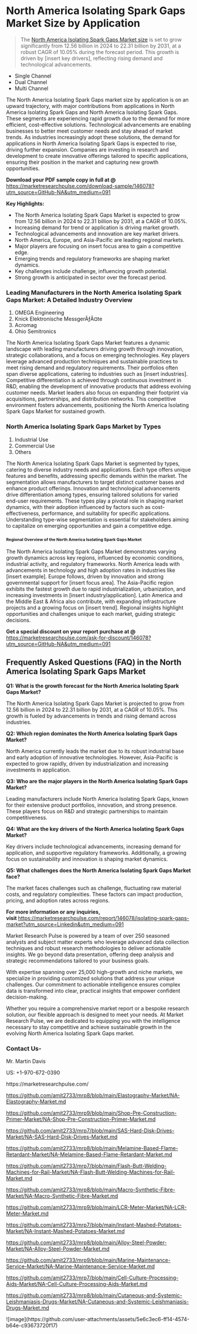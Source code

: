 <h1>North America Isolating Spark Gaps Market&nbsp;Size by Application</h1><blockquote><p>The <a href="https://marketresearchpulse.com/download-sample/146078?utm_source=GitHub-NA&amp;utm_medium=091">North America Isolating Spark Gaps Market size</a> is set to grow significantly from 12.56 billion in 2024 to 22.31 billion by 2031, at a robust CAGR of 10.05% during the forecast period. This growth is driven by [insert key drivers], reflecting rising demand and technological advancements.</p></blockquote><ul><li>Single Channel <li> Dual Channel <li> Multi Channel</li></ul><p>The North America Isolating Spark Gaps market size by application is on an upward trajectory, with major contributions from applications in North America Isolating Spark Gaps and North America Isolating Spark Gaps. These segments are experiencing rapid growth due to the demand for more efficient, cost-effective solutions. Technological advancements are enabling businesses to better meet customer needs and stay ahead of market trends. As industries increasingly adopt these solutions, the demand for applications in North America Isolating Spark Gaps is expected to rise, driving further expansion. Companies are investing in research and development to create innovative offerings tailored to specific applications, ensuring their position in the market and capturing new growth opportunities.</p><p><strong>Download your PDF sample copy in full at @ </strong><a href="https://marketresearchpulse.com/download-sample/146078?utm_source=GitHub-NA&amp;utm_medium=091">https://marketresearchpulse.com/download-sample/146078?utm_source=GitHub-NA&amp;utm_medium=091</a></p><p><strong>Key Highlights: </strong></p><ul><li>The North America Isolating Spark Gaps Market is expected to grow from 12.56 billion in 2024 to 22.31 billion by 2031, at a CAGR of 10.05%.</li><li>Increasing demand for trend or application is driving market growth.</li><li>Technological advancements and innovation are key market drivers.</li><li>North America, Europe, and Asia-Pacific are leading regional markets.</li><li>Major players are focusing on insert focus area to gain a competitive edge.</li><li>Emerging trends and regulatory frameworks are shaping market dynamics.</li><li>Key challenges include challenge, influencing growth potential.</li><li>Strong growth is anticipated in sector over the forecast period.</li></ul><h3>Leading Manufacturers in the North America Isolating Spark Gaps Market: A Detailed Industry Overview</h3><ol><li>OMEGA Engineering</li><li>Knick Elektronische MessgerÃƒÂ¤te</li><li>Acromag</li><li>Ohio Semitronics</li></ol><div class="flex max-w-full flex-col flex-grow"><div class="min-h-8 text-message flex w-full flex-col items-end gap-2 whitespace-normal break-words [.text-message+&amp;]:mt-5" dir="auto" data-message-author-role="assistant" data-message-id="fd8432e4-4910-450d-b182-61b7bfb0a01f" data-message-model-slug="gpt-4o"><div class="flex w-full flex-col gap-1 empty:hidden first:pt-[3px]"><div class="markdown prose w-full break-words dark:prose-invert light"><p>The North America Isolating Spark Gaps Market features a dynamic landscape with leading manufacturers driving growth through innovation, strategic collaborations, and a focus on emerging technologies. Key players leverage advanced production techniques and sustainable practices to meet rising demand and regulatory requirements. Their portfolios often span diverse applications, catering to industries such as [insert industries]. Competitive differentiation is achieved through continuous investment in R&amp;D, enabling the development of innovative products that address evolving customer needs. Market leaders also focus on expanding their footprint via acquisitions, partnerships, and distribution networks. This competitive environment fosters advancements, positioning the North America Isolating Spark Gaps Market for sustained growth.</p></div></div></div></div><h3>North America Isolating Spark Gaps Market by Types</h3><ol><li>Industrial Use <li> Commercial Use <li> Others</li></ol><div class="flex max-w-full flex-col flex-grow"><div class="min-h-8 text-message flex w-full flex-col items-end gap-2 whitespace-normal break-words [.text-message+&amp;]:mt-5" dir="auto" data-message-author-role="assistant" data-message-id="084470be-0bb7-4664-bddf-5156b4f41249" data-message-model-slug="gpt-4o-mini"><div class="flex w-full flex-col gap-1 empty:hidden first:pt-[3px]"><div class="markdown prose w-full break-words dark:prose-invert light"><p>The North America Isolating Spark Gaps Market is segmented by types, catering to diverse industry needs and applications. Each type offers unique features and benefits, addressing specific demands within the market. The segmentation allows manufacturers to target distinct customer bases and enhance product offerings. Innovation and technological advancements drive differentiation among types, ensuring tailored solutions for varied end-user requirements. These types play a pivotal role in shaping market dynamics, with their adoption influenced by factors such as cost-effectiveness, performance, and suitability for specific applications. Understanding type-wise segmentation is essential for stakeholders aiming to capitalize on emerging opportunities and gain a competitive edge.</p></div></div></div></div><h3><span style="font-size: 11px;">Regional Overview of the North America Isolating Spark Gaps Market</span></h3><div class="flex max-w-full flex-col flex-grow"><div class="min-h-8 text-message flex w-full flex-col items-end gap-2 whitespace-normal break-words [.text-message+&amp;]:mt-5" dir="auto" data-message-author-role="assistant" data-message-id="e9038762-ce64-4e30-91c9-9bd413514231" data-message-model-slug="gpt-4o-mini"><div class="flex w-full flex-col gap-1 empty:hidden first:pt-[3px]"><div class="markdown prose w-full break-words dark:prose-invert light"><p>The North America Isolating Spark Gaps Market demonstrates varying growth dynamics across key regions, influenced by economic conditions, industrial activity, and regulatory frameworks. North America leads with advancements in technology and high adoption rates in industries like [insert example]. Europe follows, driven by innovation and strong governmental support for [insert focus area]. The Asia-Pacific region exhibits the fastest growth due to rapid industrialization, urbanization, and increasing investments in [insert industry/application]. Latin America and the Middle East &amp; Africa also contribute, with expanding infrastructure projects and a growing focus on [insert trend]. Regional insights highlight opportunities and challenges unique to each market, guiding strategic decisions.</p></div></div></div></div><p><strong>Get a special discount on your report purchase at @ </strong><a href="https://marketresearchpulse.com/ask-for-discount/146078?utm_source=GitHub-NA&amp;utm_medium=091">https://marketresearchpulse.com/ask-for-discount/146078?utm_source=GitHub-NA&amp;utm_medium=091</a></p><h2>Frequently Asked Questions (FAQ) in the North America Isolating Spark Gaps Market</h2><p><strong>Q1: What is the growth forecast for the North America Isolating Spark Gaps Market?</strong></p><p>The North America Isolating Spark Gaps Market is projected to grow from 12.56 billion in 2024 to 22.31 billion by 2031, at a CAGR of 10.05%. This growth is fueled by advancements in trends and rising demand across industries.</p><p><strong>Q2: Which region dominates the North America Isolating Spark Gaps Market?</strong></p><p>North America currently leads the market due to its robust industrial base and early adoption of innovative technologies. However, Asia-Pacific is expected to grow rapidly, driven by industrialization and increasing investments in application.</p><p><strong>Q3: Who are the major players in the North America Isolating Spark Gaps Market?</strong></p><p>Leading manufacturers include North America Isolating Spark Gaps, known for their extensive product portfolios, innovation, and strong presence. These players focus on R&amp;D and strategic partnerships to maintain competitiveness.</p><p><strong>Q4: What are the key drivers of the North America Isolating Spark Gaps Market?</strong></p><p>Key drivers include technological advancements, increasing demand for application, and supportive regulatory frameworks. Additionally, a growing focus on sustainability and innovation is shaping market dynamics.</p><p><strong>Q5: What challenges does the North America Isolating Spark Gaps Market face?</strong></p><p>The market faces challenges such as challenge, fluctuating raw material costs, and regulatory complexities. These factors can impact production, pricing, and adoption rates across regions.</p><p><strong>For more information or any inquiries, visit&nbsp;</strong><a href="https://marketresearchpulse.com/report/146078/isolating-spark-gaps-market?utm_source=Linkedin&utm_medium=091">https://marketresearchpulse.com/report/146078/isolating-spark-gaps-market?utm_source=Linkedin&utm_medium=091</a></p><p>Market Research Pulse is powered by a team of over 250 seasoned analysts and subject matter experts who leverage advanced data collection techniques and robust research methodologies to deliver actionable insights. We go beyond data presentation, offering deep analysis and strategic recommendations tailored to your business goals.</p><p>With expertise spanning over 25,000 high-growth and niche markets, we specialize in providing customized solutions that address your unique challenges. Our commitment to actionable intelligence ensures complex data is transformed into clear, practical insights that empower confident decision-making.</p><p>Whether you require a comprehensive market report or a bespoke research solution, our flexible approach is designed to meet your needs. At Market Research Pulse, we are dedicated to equipping you with the intelligence necessary to stay competitive and achieve sustainable growth in the evolving North America Isolating Spark Gaps market.</p><h3><strong>Contact Us-</strong></h3><p>Mr. Martin Davis</p><p>US: +1-970-672-0390</p><p>https://marketresearchpulse.com/</p><p><a href="https://github.com/amit2733/mrp8/blob/main/Elastography-Market/NA-Elastography-Market.md">https://github.com/amit2733/mrp8/blob/main/Elastography-Market/NA-Elastography-Market.md</a></p><p><a href="https://github.com/amit2733/mrp9/blob/main/Shop-Pre-Construction-Primer-Market/NA-Shop-Pre-Construction-Primer-Market.md">https://github.com/amit2733/mrp9/blob/main/Shop-Pre-Construction-Primer-Market/NA-Shop-Pre-Construction-Primer-Market.md</a></p><p><a href="https://github.com/amit2733/mrp7/blob/main/SAS-Hard-Disk-Drives-Market/NA-SAS-Hard-Disk-Drives-Market.md">https://github.com/amit2733/mrp7/blob/main/SAS-Hard-Disk-Drives-Market/NA-SAS-Hard-Disk-Drives-Market.md</a></p><p><a href="https://github.com/amit2733/mrp8/blob/main/Melamine-Based-Flame-Retardant-Market/NA-Melamine-Based-Flame-Retardant-Market.md">https://github.com/amit2733/mrp8/blob/main/Melamine-Based-Flame-Retardant-Market/NA-Melamine-Based-Flame-Retardant-Market.md</a></p><p><a href="https://github.com/amit2733/mrp7/blob/main/Flash-Butt-Welding-Machines-for-Rail-Market/NA-Flash-Butt-Welding-Machines-for-Rail-Market.md">https://github.com/amit2733/mrp7/blob/main/Flash-Butt-Welding-Machines-for-Rail-Market/NA-Flash-Butt-Welding-Machines-for-Rail-Market.md</a></p><p><a href="https://github.com/amit2733/mrp8/blob/main/Macro-Synthetic-Fibre-Market/NA-Macro-Synthetic-Fibre-Market.md">https://github.com/amit2733/mrp8/blob/main/Macro-Synthetic-Fibre-Market/NA-Macro-Synthetic-Fibre-Market.md</a></p><p><a href="https://github.com/amit2733/mrp9/blob/main/LCR-Meter-Market/NA-LCR-Meter-Market.md">https://github.com/amit2733/mrp9/blob/main/LCR-Meter-Market/NA-LCR-Meter-Market.md</a></p><p><a href="https://github.com/amit2733/mrp7/blob/main/Instant-Mashed-Potatoes-Market/NA-Instant-Mashed-Potatoes-Market.md">https://github.com/amit2733/mrp7/blob/main/Instant-Mashed-Potatoes-Market/NA-Instant-Mashed-Potatoes-Market.md</a></p><p><a href="https://github.com/amit2733/mrp8/blob/main/Alloy-Steel-Powder-Market/NA-Alloy-Steel-Powder-Market.md">https://github.com/amit2733/mrp8/blob/main/Alloy-Steel-Powder-Market/NA-Alloy-Steel-Powder-Market.md</a></p><p><a href="https://github.com/amit2733/mrp9/blob/main/Marine-Maintenance-Service-Market/NA-Marine-Maintenance-Service-Market.md">https://github.com/amit2733/mrp9/blob/main/Marine-Maintenance-Service-Market/NA-Marine-Maintenance-Service-Market.md</a></p><p><a href="https://github.com/amit2733/mrp7/blob/main/Cell-Culture-Processing-Aids-Market/NA-Cell-Culture-Processing-Aids-Market.md">https://github.com/amit2733/mrp7/blob/main/Cell-Culture-Processing-Aids-Market/NA-Cell-Culture-Processing-Aids-Market.md</a></p><p><a href="https://github.com/amit2733/mrp8/blob/main/Cutaneous-and-Systemic-Leishmaniasis-Drugs-Market/NA-Cutaneous-and-Systemic-Leishmaniasis-Drugs-Market.md">https://github.com/amit2733/mrp8/blob/main/Cutaneous-and-Systemic-Leishmaniasis-Drugs-Market/NA-Cutaneous-and-Systemic-Leishmaniasis-Drugs-Market.md</a></p>
![image](https://github.com/user-attachments/assets/5e6c3ec6-ff14-4574-b64e-c93673720f17)
